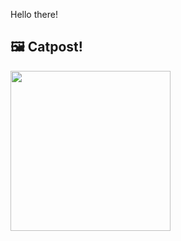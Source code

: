 Hello there!



## 🖼️ Catpost!

<sub>
    <img src="https://cdn2.thecatapi.com/images/9v7.jpg" height="256">
</sub>


